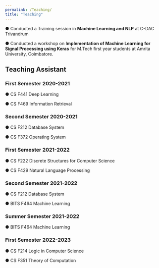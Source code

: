 ```yaml
---
permalink: /Teaching/
title: "Teaching"
---
```


● Conducted a Training session in **Machine Learning and NLP** at C-DAC Trivandrum


● Conducted a workshop on **Implementation of Machine Learning for Signal Processing using Keras** for M.Tech first year students at Amrita University, Coimbatore.



## Teaching Assistant
### First Semester 2020-2021
● CS F441 Deep Learning

● CS F469 Information Retrieval 

### Second Semester 2020-2021
● CS F212 Database System

● CS F372 Operating System

### First Semester 2021-2022
● CS F222 Discrete Structures for Computer Science

● CS F429 Natural Language Processing

### Second Semester 2021-2022
● CS F212 Database System

● BITS F464 Machine Learning

### Summer Semester 2021-2022
● BITS F464 Machine Learning

### First Semester 2022-2023
● CS F214 Logic in Computer Science

● CS F351 Theory of Computation
